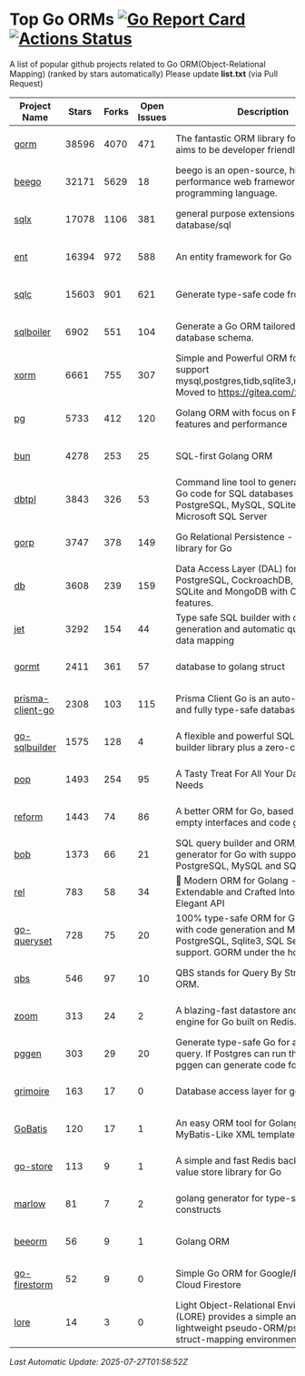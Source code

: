 # Top Go ORMs [![Go Report Card](https://goreportcard.com/badge/github.com/d-tsuji/awesome-go-orms)](https://goreportcard.com/report/github.com/d-tsuji/awesome-go-orms) [![Actions Status](https://github.com/d-tsuji/awesome-go-orms/workflows/CI/badge.svg)](https://github.com/d-tsuji/awesome-go-orms/actions)
A list of popular github projects related to Go ORM(Object-Relational Mapping) (ranked by stars automatically)
Please update **list.txt** (via Pull Request)

| Project Name | Stars | Forks | Open Issues | Description | Last Update |
| ------------ | ----- | ----- | ----------- | ----------- | ----------- |
| [gorm](https://github.com/go-gorm/gorm) | 38596 | 4070 | 471 | The fantastic ORM library for Golang, aims to be developer friendly | 2025-07-27 01:28:25 |
| [beego](https://github.com/beego/beego) | 32171 | 5629 | 18 | beego is an open-source, high-performance web framework for the Go programming language. | 2025-07-25 12:50:47 |
| [sqlx](https://github.com/jmoiron/sqlx) | 17078 | 1106 | 381 | general purpose extensions to golang's database/sql | 2025-07-26 14:27:07 |
| [ent](https://github.com/ent/ent) | 16394 | 972 | 588 | An entity framework for Go | 2025-07-26 19:25:46 |
| [sqlc](https://github.com/sqlc-dev/sqlc) | 15603 | 901 | 621 | Generate type-safe code from SQL | 2025-07-26 21:59:28 |
| [sqlboiler](https://github.com/aarondl/sqlboiler) | 6902 | 551 | 104 | Generate a Go ORM tailored to your database schema. | 2025-07-25 15:19:01 |
| [xorm](https://github.com/go-xorm/xorm) | 6661 | 755 | 307 | Simple and Powerful ORM for Go, support mysql,postgres,tidb,sqlite3,mssql,oracle, Moved to https://gitea.com/xorm/xorm | 2025-07-26 15:57:58 |
| [pg](https://github.com/go-pg/pg) | 5733 | 412 | 120 | Golang ORM with focus on PostgreSQL features and performance | 2025-07-25 06:43:04 |
| [bun](https://github.com/uptrace/bun) | 4278 | 253 | 25 | SQL-first Golang ORM | 2025-07-26 05:37:47 |
| [dbtpl](https://github.com/xo/dbtpl) | 3843 | 326 | 53 | Command line tool to generate idiomatic Go code for SQL databases supporting PostgreSQL, MySQL, SQLite, Oracle, and Microsoft SQL Server | 2025-07-26 12:15:34 |
| [gorp](https://github.com/go-gorp/gorp) | 3747 | 378 | 149 | Go Relational Persistence - an ORM-ish library for Go | 2025-07-26 02:49:46 |
| [db](https://github.com/upper/db) | 3608 | 239 | 159 | Data Access Layer (DAL) for PostgreSQL, CockroachDB, MySQL, SQLite and MongoDB with ORM-like features. | 2025-07-24 19:56:28 |
| [jet](https://github.com/go-jet/jet) | 3292 | 154 | 44 | Type safe SQL builder with code generation and automatic query result data mapping | 2025-07-27 00:34:45 |
| [gormt](https://github.com/xxjwxc/gormt) | 2411 | 361 | 57 | database to golang struct | 2025-07-25 06:08:21 |
| [prisma-client-go](https://github.com/steebchen/prisma-client-go) | 2308 | 103 | 115 | Prisma Client Go is an auto-generated and fully type-safe database client | 2025-07-24 20:45:54 |
| [go-sqlbuilder](https://github.com/huandu/go-sqlbuilder) | 1575 | 128 | 4 | A flexible and powerful SQL string builder library plus a zero-config ORM. | 2025-07-25 03:07:44 |
| [pop](https://github.com/gobuffalo/pop) | 1493 | 254 | 95 | A Tasty Treat For All Your Database Needs | 2025-07-13 21:20:27 |
| [reform](https://github.com/go-reform/reform) | 1443 | 74 | 86 | A better ORM for Go, based on non-empty interfaces and code generation. | 2025-07-25 06:56:12 |
| [bob](https://github.com/stephenafamo/bob) | 1373 | 66 | 21 | SQL query builder and ORM/Factory generator for Go with support for PostgreSQL, MySQL and SQLite | 2025-07-26 11:40:22 |
| [rel](https://github.com/go-rel/rel) | 783 | 58 | 34 | :gem: Modern ORM for Golang - Testable, Extendable and Crafted Into a Clean and Elegant API | 2025-06-07 08:04:01 |
| [go-queryset](https://github.com/jirfag/go-queryset) | 728 | 75 | 20 | 100% type-safe ORM for Go (Golang) with code generation and MySQL, PostgreSQL, Sqlite3, SQL Server support. GORM under the hood. | 2025-07-07 09:46:16 |
| [qbs](https://github.com/coocood/qbs) | 546 | 97 | 10 | QBS stands for Query By Struct. A Go ORM. | 2025-04-13 12:51:23 |
| [zoom](https://github.com/albrow/zoom) | 313 | 24 | 2 | A blazing-fast datastore and querying engine for Go built on Redis. | 2025-07-18 17:34:56 |
| [pggen](https://github.com/jschaf/pggen) | 303 | 29 | 20 | Generate type-safe Go for any Postgres query. If Postgres can run the query, pggen can generate code for it. | 2025-07-14 10:59:37 |
| [grimoire](https://github.com/Fs02/grimoire) | 163 | 17 | 0 | Database access layer for golang | 2025-05-10 16:25:14 |
| [GoBatis](https://github.com/mei-rune/GoBatis) | 120 | 17 | 1 | An easy ORM tool for Golang, support MyBatis-Like XML template SQL | 2025-07-21 09:38:59 |
| [go-store](https://github.com/gosuri/go-store) | 113 | 9 | 1 | A simple and fast Redis backed key-value store library for Go | 2025-02-26 03:33:28 |
| [marlow](https://github.com/dadleyy/marlow) | 81 | 7 | 2 | golang generator for type-safe sql api constructs | 2024-09-26 21:16:01 |
| [beeorm](https://github.com/latolukasz/beeorm) | 56 | 9 | 1 | Golang ORM | 2025-01-10 21:08:58 |
| [go-firestorm](https://github.com/jschoedt/go-firestorm) | 52 | 9 | 0 | Simple Go ORM for Google/Firebase Cloud Firestore | 2024-09-04 05:56:37 |
| [lore](https://github.com/abrahambotros/lore) | 14 | 3 | 0 | Light Object-Relational Environment (LORE) provides a simple and lightweight pseudo-ORM/pseudo-struct-mapping environment for Go | 2023-09-25 08:03:17 |

*Last Automatic Update: 2025-07-27T01:58:52Z*
